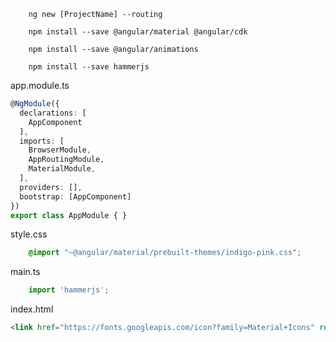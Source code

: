 ```
    ng new [ProjectName] --routing
```

```
    npm install --save @angular/material @angular/cdk
```

```
    npm install --save @angular/animations
```

```
    npm install --save hammerjs
```

app.module.ts

```ts
@NgModule({
  declarations: [
    AppComponent
  ],
  imports: [
    BrowserModule,
    AppRoutingModule,
    MaterialModule,
  ],
  providers: [],
  bootstrap: [AppComponent]
})
export class AppModule { }
```

style.css

```css 
    @import "~@angular/material/prebuilt-themes/indigo-pink.css";
```


main.ts

```ts
    import 'hammerjs';
```

index.html

```html
<link href="https://fonts.googleapis.com/icon?family=Material+Icons" rel="stylesheet">
```